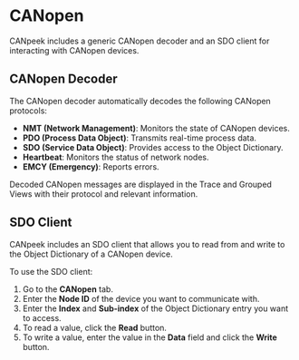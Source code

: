 # CANopen

CANpeek includes a generic CANopen decoder and an SDO client for interacting with CANopen devices.

## CANopen Decoder

The CANopen decoder automatically decodes the following CANopen protocols:

-   **NMT (Network Management)**: Monitors the state of CANopen devices.
-   **PDO (Process Data Object)**: Transmits real-time process data.
-   **SDO (Service Data Object)**: Provides access to the Object Dictionary.
-   **Heartbeat**: Monitors the status of network nodes.
-   **EMCY (Emergency)**: Reports errors.

Decoded CANopen messages are displayed in the Trace and Grouped Views with their protocol and relevant information.

## SDO Client

CANpeek includes an SDO client that allows you to read from and write to the Object Dictionary of a CANopen device.

To use the SDO client:

1.  Go to the **CANopen** tab.
2.  Enter the **Node ID** of the device you want to communicate with.
3.  Enter the **Index** and **Sub-index** of the Object Dictionary entry you want to access.
4.  To read a value, click the **Read** button.
5.  To write a value, enter the value in the **Data** field and click the **Write** button.
